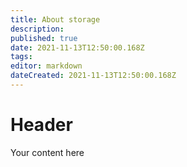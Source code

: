 ```yaml
---
title: About storage
description: 
published: true
date: 2021-11-13T12:50:00.168Z
tags: 
editor: markdown
dateCreated: 2021-11-13T12:50:00.168Z
---
```


# Header
Your content here
